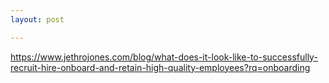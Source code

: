 ```yaml
---
layout: post

---
```

https://www.jethrojones.com/blog/what-does-it-look-like-to-successfully-recruit-hire-onboard-and-retain-high-quality-employees?rq=onboarding